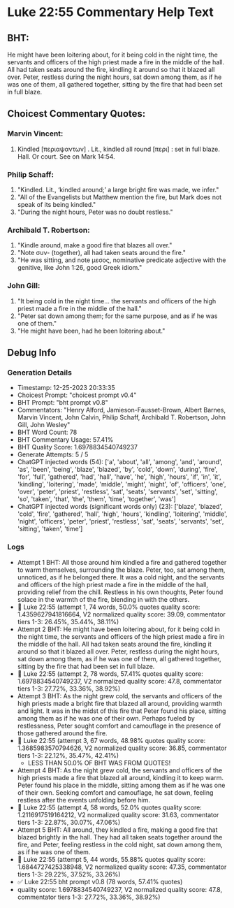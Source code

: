 # Luke 22:55 Commentary Help Text

## BHT:
He might have been loitering about, for it being cold in the night time, the servants and officers of the high priest made a fire in the middle of the hall. All had taken seats around the fire, kindling it around so that it blazed all over. Peter, restless during the night hours, sat down among them, as if he was one of them, all gathered together, sitting by the fire that had been set in full blaze.

## Choicest Commentary Quotes:
### Marvin Vincent:
1. Kindled [περιαψαντων] . Lit., kindled all round [περι] : set in full blaze. 
Hall. Or court. See on Mark 14:54.


### Philip Schaff:
1. "Kindled. Lit., ‘kindled around;’ a large bright fire was made, we infer."
2. "All of the Evangelists but Matthew mention the fire, but Mark does not speak of its being kindled."
3. "During the night hours, Peter was no doubt restless."

### Archibald T. Robertson:
1. "Kindle around, make a good fire that blazes all over."
2. "Note συν- (together), all had taken seats around the fire."
3. "He was sitting, and note μεσος, nominative predicate adjective with the genitive, like John 1:26, good Greek idiom."

### John Gill:
1. "It being cold in the night time... the servants and officers of the high priest made a fire in the middle of the hall." 
2. "Peter sat down among them; for the same purpose, and as if he was one of them."
3. "He might have been, had he been loitering about."


## Debug Info
### Generation Details
- Timestamp: 12-25-2023 20:33:35
- Choicest Prompt: "choicest prompt v0.4"
- BHT Prompt: "bht prompt v0.8"
- Commentators: "Henry Alford, Jamieson-Fausset-Brown, Albert Barnes, Marvin Vincent, John Calvin, Philip Schaff, Archibald T. Robertson, John Gill, John Wesley"
- BHT Word Count: 78
- BHT Commentary Usage: 57.41%
- BHT Quality Score: 1.6978834540749237
- Generate Attempts: 5 / 5
- ChatGPT injected words (54):
	['a', 'about', 'all', 'among', 'and', 'around', 'as', 'been', 'being', 'blaze', 'blazed', 'by', 'cold', 'down', 'during', 'fire', 'for', 'full', 'gathered', 'had', 'hall', 'have', 'he', 'high', 'hours', 'if', 'in', 'it', 'kindling', 'loitering', 'made', 'middle', 'might', 'night', 'of', 'officers', 'one', 'over', 'peter', 'priest', 'restless', 'sat', 'seats', 'servants', 'set', 'sitting', 'so', 'taken', 'that', 'the', 'them', 'time', 'together', 'was']
- ChatGPT injected words (significant words only) (23):
	['blaze', 'blazed', 'cold', 'fire', 'gathered', 'hall', 'high', 'hours', 'kindling', 'loitering', 'middle', 'night', 'officers', 'peter', 'priest', 'restless', 'sat', 'seats', 'servants', 'set', 'sitting', 'taken', 'time']

### Logs
- Attempt 1 BHT: All those around him kindled a fire and gathered together to warm themselves, surrounding the blaze. Peter, too, sat among them, unnoticed, as if he belonged there. It was a cold night, and the servants and officers of the high priest made a fire in the middle of the hall, providing relief from the chill. Restless in his own thoughts, Peter found solace in the warmth of the fire, blending in with the others.
- 🔄 Luke 22:55 (attempt 1, 74 words, 50.0% quotes quality score: 1.4359627941816664, V2 normalized quality score: 39.09, commentator tiers 1-3: 26.45%, 35.44%, 38.11%)
- Attempt 2 BHT: He might have been loitering about, for it being cold in the night time, the servants and officers of the high priest made a fire in the middle of the hall. All had taken seats around the fire, kindling it around so that it blazed all over. Peter, restless during the night hours, sat down among them, as if he was one of them, all gathered together, sitting by the fire that had been set in full blaze.
- 🔄 Luke 22:55 (attempt 2, 78 words, 57.41% quotes quality score: 1.6978834540749237, V2 normalized quality score: 47.8, commentator tiers 1-3: 27.72%, 33.36%, 38.92%)
- Attempt 3 BHT: As the night grew cold, the servants and officers of the high priests made a bright fire that blazed all around, providing warmth and light. It was in the midst of this fire that Peter found his place, sitting among them as if he was one of their own. Perhaps fueled by restlessness, Peter sought comfort and camouflage in the presence of those gathered around the fire.
- 🔄 Luke 22:55 (attempt 3, 67 words, 48.98% quotes quality score: 1.3685983570794626, V2 normalized quality score: 36.85, commentator tiers 1-3: 22.12%, 35.47%, 42.41%) 
	- LESS THAN 50.0% OF BHT WAS FROM QUOTES!
- Attempt 4 BHT: As the night grew cold, the servants and officers of the high priests made a fire that blazed all around, kindling it to keep warm. Peter found his place in the middle, sitting among them as if he was one of their own. Seeking comfort and camouflage, he sat down, feeling restless after the events unfolding before him.
- 🔄 Luke 22:55 (attempt 4, 58 words, 52.0% quotes quality score: 1.2116917519164212, V2 normalized quality score: 31.63, commentator tiers 1-3: 22.87%, 30.07%, 47.06%)
- Attempt 5 BHT: All around, they kindled a fire, making a good fire that blazed brightly in the hall. They had all taken seats together around the fire, and Peter, feeling restless in the cold night, sat down among them, as if he was one of them.
- 🔄 Luke 22:55 (attempt 5, 44 words, 55.88% quotes quality score: 1.6844727425338948, V2 normalized quality score: 47.35, commentator tiers 1-3: 29.22%, 37.52%, 33.26%)
- ✅ Luke 22:55 bht prompt v0.8 (78 words, 57.41% quotes)
- quality score: 1.6978834540749237, V2 normalized quality score: 47.8, commentator tiers 1-3: 27.72%, 33.36%, 38.92%)
